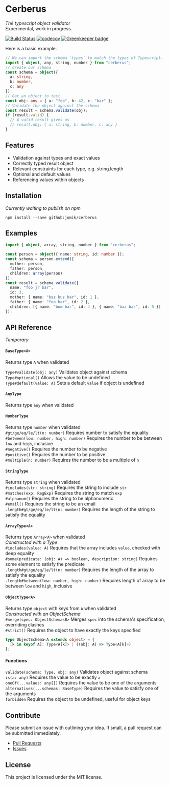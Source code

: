# Cerberus

_Thé typescript object validator_ \
Experimental, work in progress.

[![Build Status](https://travis-ci.org/Jomik/cerberus.svg?branch=master)](https://travis-ci.org/Jomik/cerberus)
[![codecov](https://codecov.io/gh/jomik/cerberus/branch/master/graph/badge.svg)](https://codecov.io/gh/jomik/cerberus)
[![Greenkeeper badge](https://badges.greenkeeper.io/Jomik/cerberus.svg)](https://greenkeeper.io/)

Here is a basic example.

```ts
// We can import the schema `types` to match the types of Typescript.
import { object, any, string, number } from "cerberus";
// Create our schema
const schema = object({
  a: string,
  b: number,
  c: any
});
// Get an object to test
const obj: any = { a: "foo", b: 42, c: "bar" };
// Validate the object against the schema
const result = schema.validate(obj);
if (result.valid) {
  // A valid result gives us
  // result.obj: { a: string, b: number, c: any }
}
```

## Features

* Validation against types and exact values
* Correctly typed result object
* Relevant constraints for each type, e.g. string.length
* Optional and default values
* Referencing values within objects

## Installation

_Currently waiting to publish on npm_

```
npm install --save github:jomik/cerberus
```

## Examples

```ts
import { object, array, string, number } from "cerberus";

const person = object({ name: string, id: number });
const schema = person.extend({
  mother: person,
  father: person,
  children: array(person)
});
const result = schema.validate({
  name: "foo jr bar",
  id: 3,
  mother: { name: "baz buz bar", id: 1 },
  father: { name: "foo bar", id: 2 },
  children: [{ name: "bum bar", id: 4 }, { name: "baz bar", id: 5 }]
});
```

## API Reference

_Temporary_

#### `BaseType<A>`

Returns type `A` when validated

`Type#validate(obj: any)` Validates object against schema \
`Type#optional()` Allows the value to be undefined \
`Type#default(value: A)` Sets a default `value` if object is undefined

#### `AnyType`

Returns type `any` when validated

#### `NumberType`

Returns type `number` when validated \
 `#gt/ge/eq/le/lt(n: number)` Requires number to satisfy the equality \
 `#between(low: number, high: number)` Requires the number to be between `low` and `high`, inclusive \
 `#negative()` Requires the number to be negative \
 `#positive()` Requires the number to be positive \
 `#multiple(n: number)` Requires the number to be a multiple of `n`

#### `StringType`

Returns type `string` when validated \
 `#includes(str: string)` Requires the string to include `str` \
 `#matches(exp: RegExp)` Requires the string to match `exp` \
 `#alphanum()` Requires the string to be alphanumeric \
 `#email()` Requires the string to be an email \
 `.length#gt/ge/eq/le/lt(n: number)` Requires the length of the string to satisfy the equality

#### `ArrayType<A>`

Returns type `Array<A>` when validated \
 _Constructed with a Type_ \
`#includes(value: A)` Requires that the array includes `value`, checked with deep equality \
 `#some(predicate: (obj: A) => boolean, description: string)` Requires some element to satisfy the predicate \
 `.length#gt/ge/eq/le/lt(n: number)` Requires the length of the array to satisfy the equality \
 `.length#between(low: number, high: number)` Requires length of array to be between `low` and `high`, inclusive

#### `ObjectType<A>`

Returns type `object` with keys from `A` when validated \
 _Constructed with an ObjectSchema_ \
 `#merge(spec: ObjectSchema<B>` Merges `spec` into the schema's specification, overriding clashes \
 `#strict()` Requires the object to have exactly the keys specified

```ts
type ObjectSchema<A extends object> = {
  [k in keyof A]: Type<A[k]> | ((obj: A) => Type<A[k]>)
};
```

#### Functions

`validate(schema: Type, obj: any)` Validates object against schema \
`is(a: any)` Requires the value to be exactly `a` \
`oneOf(...values: any[])` Requires the value to be one of the arguments \
`alternatives(...schemas: BaseType)` Requires the value to satisfy one of the arguments \
`forbidden` Requires the object to be undefined, useful for object keys

## Contribute

Please submit an issue with outlining your idea. If small, a pull request can be submitted immediately.

* [Pull Requests](https://github.com/Jomik/object-validator/pulls)
* [Issues](https://github.com/Jomik/object-validator/issues)

## License

This project is licensed under the MIT license.
